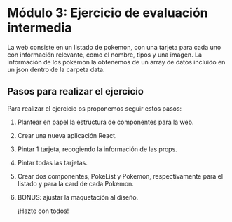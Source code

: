 # Módulo 3: Ejercicio de evaluación intermedia

La web consiste en un listado de pokemon, con una tarjeta para cada uno con información relevante, como el nombre, tipos y una imagen. La información de los pokemon la obtenemos de un array de datos incluido en un json dentro de la carpeta data.

## Pasos para realizar el ejercicio

Para realizar el ejercicio os proponemos seguir estos pasos:

1. Plantear en papel la estructura de componentes para la web.
2. Crear una nueva aplicación React.
3. Pintar 1 tarjeta, recogiendo la información de las props.
4. Pintar todas las tarjetas.
5. Crear dos componentes, PokeList y Pokemon, respectivamente para el listado y para la card de cada Pokemon.
6. BONUS: ajustar la maquetación al diseño.

   ¡Hazte con todos!
